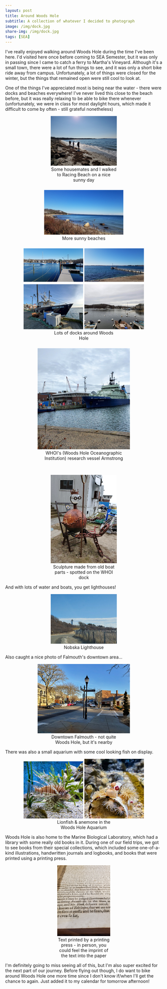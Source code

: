 ```yaml
---
layout: post
title: Around Woods Hole
subtitle: A collection of whatever I decided to photograph
image: /img/dock.jpg
share-img: /img/dock.jpg
tags: [SEA]
---
```


I've really enjoyed walking around Woods Hole during the time I've been here. I'd visited here once before coming to SEA Semester, but it was only in passing since I came to catch a ferry to Martha's Vineyard. Although it's a small town, there were a lot of fun things to see, and it was only a short bike ride away from campus. Unfortunately, a lot of things were closed for the winter, but the things that remained open were still cool to look at.

One of the things I've appreciated most is being near the water - there were docks and beaches everywhere! I've never lived this close to the beach before, but it was really relaxing to be able to bike there whenever (unfortunately, we were in class for most daylight hours, which made it difficult to come by often - still grateful nonetheless)

<center>
  <figure>
    <img src="/img/beach2.jpg" style="width:50%">
    <figcaption style="width:50%">Some housemates and I walked to Racing Beach on a nice sunny day</figcaption>
  </figure>
</center>

<center>
  <figure>
    <img src="/img/beach3.jpg" style="padding-top:10px;width:60%">
    <figcaption style="width:50%">More sunny beaches</figcaption>
  </figure>
</center>

<center>
  <figure>
    <img src="/img/dock2.jpg" style="padding-top:10px;width:45%">
    <img src="/img/dock3.jpg" style="padding-top:10px;width:45%">
    <img src="/img/dock.jpg" style="padding-top:5px;width:45%">
    <img src="/img/dock4.jpg" style="padding-top:5px;width:45%">
    <figcaption style="width:50%">Lots of docks around Woods Hole</figcaption>
  </figure>
</center>

<center>
  <figure>
    <img src="/img/armstrong.jpg" style="padding-top:10px;width:70%">
    <figcaption style="width:70%">WHOI's (Woods Hole Oceanographic Institution) research vessel Armstrong</figcaption>
  </figure>
</center>

<br>

<center>
  <figure>
    <img src="/img/whoi_sculpture.jpg" style="width:50%">
    <figcaption style="width:50%">Sculpture made from old boat parts - spotted on the WHOI dock</figcaption>
  </figure>
</center>



And with lots of water and boats, you get lighthouses!
<center>
  <figure>
    <img src="/img/lighthouse.jpg" style="width:50%">
    <figcaption style="width:50%">Nobska Lighthouse</figcaption>
  </figure>
</center>

Also caught a nice photo of Falmouth's downtown area...

<center>
  <figure>
    <img src="/img/falmouth.jpg" style="width:70%">
    <figcaption style="width:50%">Downtown Falmouth - not quite Woods Hole, but it's nearby</figcaption>
  </figure>
</center>

There was also a small aquarium with some cool looking fish on display.
<center>
  <figure>
    <img src="/img/lionfish.jpg" style="width:45%"> <img src="/img/anemone.jpg" style="width:45%">
    <figcaption style="width:50%">Lionfish & anemone in the Woods Hole Aquarium</figcaption>
  </figure>
</center>

Woods Hole is also home to the Marine Biological Laboratory, which had a library with some really old books in it. During one of our field trips, we got to see books from their special collections, which included some one-of-a-kind illustrations, handwritten journals and logbooks, and books that were printed using a printing press.

<center>
  <figure>
    <img src="/img/printing_press.jpg" style="width:40%">
    <figcaption style="width:40%">Text printed by a printing press - in person, you could feel the imprint of the text into the paper</figcaption>
  </figure>
</center>

I'm definitely going to miss seeing all of this, but I'm also super excited for the next part of our journey. Before flying out though, I do want to bike around Woods Hole one more time since I don't know if/when I'll get the chance to again. Just added it to my calendar for tomorrow afternoon!
